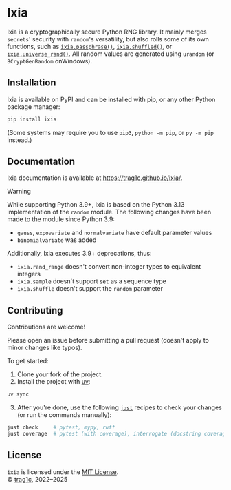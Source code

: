 # Ixia
Ixia is a cryptographically secure Python RNG library. It mainly merges
`secrets`' security with `random`'s versatility, but also rolls some of its own
functions, such as [`ixia.passphrase()`][ixia-passphrase],
[`ixia.shuffled()`][ixia-shuffled],
or [`ixia.universe_rand()`][ixia-universe-rand].
All random values are generated using `urandom`
(or `BCryptGenRandom` onWindows).

## Installation
Ixia is available on PyPI and can be installed with pip, or any other Python
package manager:
```sh
pip install ixia
```
(Some systems may require you to use `pip3`, `python -m pip`, or `py -m pip`
instead.)

## Documentation
Ixia documentation is available at https://trag1c.github.io/ixia/.

> [!warning]
> While supporting Python 3.9+, Ixia is based on the Python 3.13 implementation
> of the `random` module. The following changes have been made to the module
> since Python 3.9:
> - `gauss`, `expovariate` and `normalvariate` have default parameter values
> - `binomialvariate` was added
>
> Additionally, Ixia executes 3.9+ deprecations, thus:
> - `ixia.rand_range` doesn't convert non-integer types to equivalent integers
> - `ixia.sample` doesn't support `set` as a sequence type
> - `ixia.shuffle` doesn't support the `random` parameter

## Contributing

Contributions are welcome!

Please open an issue before submitting a pull request
(doesn't apply to minor changes like typos).

To get started:

1. Clone your fork of the project.
2. Install the project with [uv]:
```sh
uv sync
```
3. After you're done, use the following [`just`][just] recipes to check your
   changes (or run the commands manually):
```sh
just check     # pytest, mypy, ruff
just coverage  # pytest (with coverage), interrogate (docstring coverage)
```

## License
`ixia` is licensed under the [MIT License].  
© [trag1c], 2022–2025

[MIT License]: https://opensource.org/license/mit/
[trag1c]: https://github.com/trag1c/
[ixia-passphrase]: https://trag1c.github.io/ixia/strings_and_bytes.html#ixiapassphrase
[ixia-shuffled]: https://trag1c.github.io/ixia/sequences.html#ixiashuffled
[ixia-universe-rand]: https://trag1c.github.io/ixia/integers.html#ixiauniverse_rand
[uv]: https://docs.astral.sh/uv/
[just]: https://github.com/casey/just/
